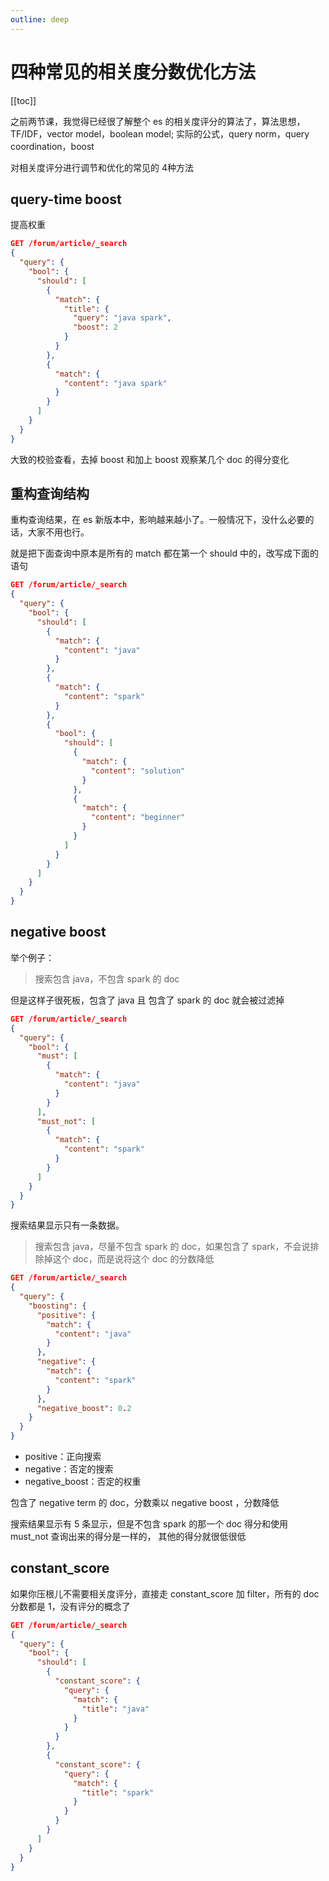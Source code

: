```yaml
---
outline: deep
---
```


# 四种常见的相关度分数优化方法

[[toc]]

之前两节课，我觉得已经很了解整个 es 的相关度评分的算法了，算法思想，TF/IDF，vector model，boolean model;
实际的公式，query norm，query coordination，boost

对相关度评分进行调节和优化的常见的 4种方法

## query-time boost

提高权重

```json
GET /forum/article/_search
{
  "query": {
    "bool": {
      "should": [
        {
          "match": {
            "title": {
              "query": "java spark",
              "boost": 2
            }
          }
        },
        {
          "match": {
            "content": "java spark"
          }
        }
      ]
    }
  }
}
```

大致的校验查看，去掉 boost 和加上 boost 观察某几个 doc 的得分变化

## 重构查询结构

重构查询结果，在 es 新版本中，影响越来越小了。一般情况下，没什么必要的话，大家不用也行。

就是把下面查询中原本是所有的 match 都在第一个 should 中的，改写成下面的语句

```json
GET /forum/article/_search
{
  "query": {
    "bool": {
      "should": [
        {
          "match": {
            "content": "java"
          }
        },
        {
          "match": {
            "content": "spark"
          }
        },
        {
          "bool": {
            "should": [
              {
                "match": {
                  "content": "solution"
                }
              },
              {
                "match": {
                  "content": "beginner"
                }
              }
            ]
          }
        }
      ]
    }
  }
}
```

## negative boost

举个例子：

> 搜索包含 java，不包含 spark 的 doc

但是这样子很死板，包含了 java 且 包含了 spark 的 doc 就会被过滤掉

```json
GET /forum/article/_search
{
  "query": {
    "bool": {
      "must": [
        {
          "match": {
            "content": "java"
          }
        }
      ],
      "must_not": [
        {
          "match": {
            "content": "spark"
          }
        }
      ]
    }
  }
}
```

搜索结果显示只有一条数据。

> 搜索包含 java，尽量不包含 spark 的 doc，如果包含了 spark，不会说排除掉这个 doc，而是说将这个 doc 的分数降低

```json
GET /forum/article/_search
{
  "query": {
    "boosting": {
      "positive": {
        "match": {
          "content": "java"
        }
      },
      "negative": {
        "match": {
          "content": "spark"
        }
      },
      "negative_boost": 0.2
    }
  }
}
```

- positive：正向搜索
- negative：否定的搜索
- negative_boost：否定的权重

包含了 negative term 的 doc，分数乘以 negative boost ，分数降低

搜索结果显示有 5 条显示，但是不包含 spark 的那一个 doc 得分和使用 must_not 查询出来的得分是一样的，
其他的得分就很低很低

## constant_score

如果你压根儿不需要相关度评分，直接走 constant_score 加 filter，所有的 doc 分数都是 1，没有评分的概念了

```json
GET /forum/article/_search
{
  "query": {
    "bool": {
      "should": [
        {
          "constant_score": {
            "query": {
              "match": {
                "title": "java"
              }
            }
          }
        },
        {
          "constant_score": {
            "query": {
              "match": {
                "title": "spark"
              }
            }
          }
        }
      ]
    }
  }
}
```
